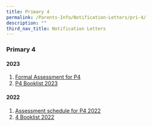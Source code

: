 ```yaml
---
title: Primary 4
permalink: /Parents-Info/Notification-Letters/pri-4/
description: ""
third_nav_title: Notification Letters
---
```

### Primary 4

#### 2023
1. [Formal Assessment for P4](/files/2023/T1/2023%20Formal%20Assessment%20for%20P4%20(Parent%20notification).pdf)
2. [P4 Booklist 2023](/files/2023/P4%202023%20BOOKLIST.pdf)

#### 2022
1. [Assessment schedule for P4 2022](/files/Assessment%20schedule%20for%20P4%202022.pdf)
2. [4 Booklist 2022](/files/P4%20Booklist%202022.pdf)